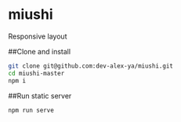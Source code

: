 # miushi
Responsive layout

##Clone and install
```sh
git clone git@github.com:dev-alex-ya/miushi.git
cd miushi-master
npm i
```
    

##Run static server
```sh
npm run serve
```
